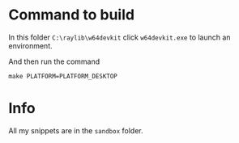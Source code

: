 # Command to build 

In this folder `C:\raylib\w64devkit` click `w64devkit.exe` to launch an environment. 

And then run the command 

```shell
make PLATFORM=PLATFORM_DESKTOP
```

# Info

All my snippets are in the `sandbox` folder.